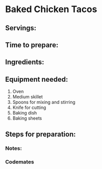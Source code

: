 # Baked Chicken Tacos

## Servings: 

## Time to prepare: 

## Ingredients:


## Equipment needed:
1. Oven
2. Medium skillet
3. Spoons for mixing and stirring
4. Knife for cutting
5. Baking dish
6. Baking sheets

## Steps for preparation:



### Notes:



### Codemates #
